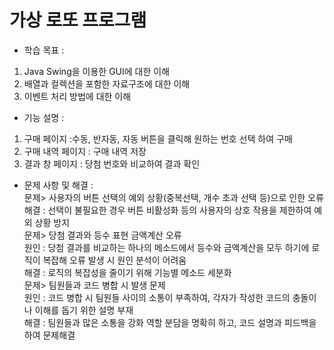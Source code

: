 # 가상 로또 프로그램

- 학습 목표 :
1. Java Swing을 이용한 GUI에 대한 이해
2. 배열과 컬렉션을 포함한 자료구조에 대한 이해
3. 이벤트 처리 방법에 대한 이해

- 기능 설명 :
1. 구매 페이지 :수동, 반자동, 자동 버튼을 클릭해 원하는 번호 선택 하여 구매
2. 구매 내역 페이지 : 구매 내역 저장
3. 결과 창 페이지 : 당첨 번호와 비교하여 결과 확인
  
- 문제 사항 및 해결 :<br>
문제> 사용자의 버튼 선택의 예외 상황(중복선택, 개수 초과 선택 등)으로 인한 오류<br>
    해결 : 선택이 불필요한 경우 버튼 비활성화 등의 사용자의 상호 작용을 제한하여 예외 상황 방지<br>
문제> 당첨 결과와 등수 표현 금액계산 오류<br>
    원인 : 당첨 결과를 비교하는 하나의 메소드에서 등수와 금액계산을 모두 하기에 로직이 복잡해 오류 발생 시 원인 분석이 어려움<br>
    해결 : 로직의 복잡성을 줄이기 위해 기능별 메소드 세분화<br>
문제> 팀원들과 코드 병합 시 발생 문제<br>
    원인 : 코드 병합 시 팀원들 사이의 소통이 부족하여, 각자가 작성한 코드의 충돌이나 이해를 돕기 위한 설명 부재<br>
    해결 : 팀원들과 많은 소통을 강화 역할 분담을 명확히 하고, 코드 설명과 피드백을 하여 문제해결<br>
